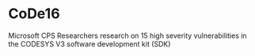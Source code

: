 # CoDe16
Microsoft CPS Researchers research on 15 high severity vulnerabilities in the CODESYS V3 software development kit (SDK)
